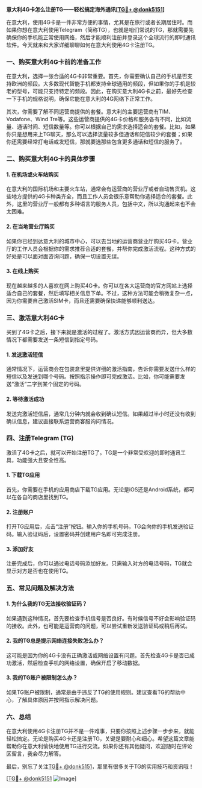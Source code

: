 **意大利4G卡怎么注册TG——轻松搞定海外通讯[[TG💪+ @donk5151](https://t.me/s/donk5151)]**

在意大利，使用4G卡是一件非常方便的事情，尤其是在旅行或者长期居住时。而如果你想在意大利使用Telegram（简称TG），也就是咱们常说的TG，那就需要先确保你的手机能正常使用网络，然后才能顺利注册并登录这个全球流行的即时通讯软件。今天就来和大家详细聊聊如何在意大利使用4G卡注册TG。

### **一、购买意大利4G卡前的准备工作**

在意大利，选择一张合适的4G卡非常重要。首先，你需要确认自己的手机是否支持欧洲的频段。大多数现代智能手机都支持全球通用的频段，但如果你的手机是较老的型号，可能只支持特定的频段。因此，在购买意大利4G卡之前，最好先检查一下手机的规格说明，确保它能在意大利的4G网络下正常工作。

其次，你需要了解不同运营商提供的套餐。意大利的主要运营商有TIM、Vodafone、Wind Tre等。这些运营商提供的4G卡价格和服务各有不同，比如流量、通话时间、短信数量等。你可以根据自己的需求选择适合的套餐。比如，如果你只是想用来上TG聊天，那么可以选择流量较多但通话和短信较少的套餐；如果你还需要经常打电话或发短信，那就要选那些包含更多通话和短信的服务了。

### **二、购买意大利4G卡的具体步骤**

#### **1. 在机场或火车站购买**
在意大利的国际机场和主要火车站，通常会有运营商的营业厅或者自动售货机。这些地方提供的4G卡种类齐全，而且工作人员会很乐意帮助你选择适合的套餐。此外，这里的营业厅一般都有多种语言的服务人员，包括中文，所以沟通起来也不会太困难。

#### **2. 在当地营业厅购买**
如果你已经到达意大利的城市中心，可以去当地的运营商营业厅购买4G卡。营业厅的工作人员会根据你的需求推荐合适的套餐，并帮你完成激活流程。这种方式的好处是可以面对面咨询问题，确保一切设置无误。

#### **3. 在线上购买**
现在越来越多的人喜欢在网上购买4G卡。你可以在各大运营商的官方网站上选择适合自己的套餐，然后填写相关信息下单。不过，这种方法可能会稍微复杂一点，因为你需要自己激活SIM卡，而且还需要确保快递能够顺利送达。

### **三、激活意大利4G卡**

买到了4G卡之后，接下来就是激活的过程了。激活方式因运营商而异，但大多数情况下都需要发送一条短信到指定号码。

#### **1. 发送激活短信**
通常情况下，运营商会在包装盒里提供详细的激活指南，告诉你需要发送什么样的短信以及发送到哪个号码。按照指示操作即可完成激活。比如，你可能需要发送“激活”二字到某个固定的号码。

#### **2. 等待激活成功**
发送完激活短信后，通常几分钟内就会收到确认短信。如果超过半小时还没有收到确认信息，建议直接联系运营商客服询问情况。

### **四、注册Telegram (TG)**

激活了4G卡之后，就可以开始注册TG了。TG是一个非常受欢迎的即时通讯工具，功能强大且安全性高。

#### **1. 下载TG应用**
首先，你需要在手机的应用商店下载TG应用。无论是iOS还是Android系统，都可以在各自的商店里找到TG。

#### **2. 注册账户**
打开TG应用后，点击“注册”按钮。输入你的手机号码，TG会向你的手机发送验证码。输入验证码后，设置密码并创建用户名即可完成注册。

#### **3. 添加好友**
注册完成后，你可以通过电话号码添加好友。只需输入对方的电话号码，TG就会显示对方是否也在使用TG。

### **五、常见问题及解决方法**

#### **1. 为什么我的TG无法接收验证码？**
如果遇到这种情况，首先要检查手机信号是否良好。有时候信号不好会影响验证码的接收。此外，也可能是运营商的问题，可以尝试重新发送验证码或稍后再试。

#### **2. 我的TG总是提示网络连接失败怎么办？**
这可能是因为你的4G卡没有正确激活或网络设置有问题。首先检查4G卡是否已成功激活，然后检查手机的网络设置，确保开启了移动数据。

#### **3. 我的TG账户被限制怎么办？**
如果TG账户被限制，通常是由于违反了TG的使用规则。建议查看TG的帮助中心，了解具体原因并按照指示解决问题。

### **六、总结**

在意大利使用4G卡注册TG并不是一件难事，只要你按照上述步骤一步步来，就能轻松搞定。无论是购买4G卡还是注册TG，关键是要耐心和细心。希望这篇文章能帮助你在意大利愉快地使用TG进行交流。如果你还有其他疑问，欢迎随时在评论区留言，我会尽力解答。

最后，别忘了关注[TG💪+ @donk5151](https://t.me/s/donk5151)，那里有很多关于TG的实用技巧和资讯哦！

[[TG💪+ @donk5151](https://t.me/s/donk5151) ![Image](https://i.postimg.cc/rwNCRYN7/Snipaste-2025-04-30-17-27-05.png)]
